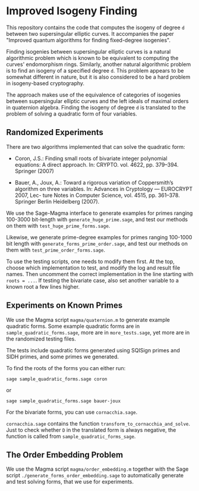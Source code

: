 # Improved Isogeny Finding

This repository contains the code that computes the isogeny of degree `d`
between two supersingular elliptic curves. It accompanies the paper "Improved
quantum algorithms for finding fixed-degree isogenies".

Finding isogenies between supersingular elliptic curves is a natural
algorithmic problem which is known to be equivalent to computing the curves'
endomorphism rings. Similarly, another natural algorithmic problem is to find
an isogeny of a specified degree `d`. This problem appears to be somewhat
different in nature, but it is also considered to be a hard problem in
isogeny-based cryptography.

The approach makes use of the equivalence of categories of isogenies between
supersingular elliptic curves and the left ideals of maximal orders in
quaternion algebra. Finding the isogeny of degree `d` is translated to the
problem of solving a quadratic form of four variables.

## Randomized Experiments

There are two algorithms implemented that can solve the quadratic form:

* Coron, J.S.: Finding small roots of bivariate integer polynomial equations: A
  direct approach. In: CRYPTO. vol. 4622, pp. 379–394. Springer (2007)

* Bauer, A., Joux, A.: Toward a rigorous variation of Coppersmith’s algorithm
  on three variables. In: Advances in Cryptology — EUROCRYPT 2007, Lec- ture
  Notes in Computer Science, vol. 4515, pp. 361–378. Springer Berlin
  Heidelberg (2007).

We use the Sage-Magma interface to generate examples for primes ranging
100-3000 bit-length with `generate_huge_prime.sage`, and test our methods on
them with `test_huge_prime_forms.sage`.

Likewise, we generate prime-degree examples for primes ranging 100-1000 bit
length with `generate_forms_prime_order.sage`, and test our methods on them
with `test_prime_order_forms.sage`.

To use the testing scripts, one needs to modify them first. At the top, choose
which implementation to test, and modify the log and result file names. Then
uncomment the correct implementation in the line starting with `roots = ...`.
If testing the bivariate case, also set another variable to a known root a few
lines higher.

## Experiments on Known Primes

We use the Magma script `magma/quaternion.m` to generate example quadratic
forms. Some example quadratic forms are in `sample_quadratic_forms.sage`, more
are in `more_tests.sage`, yet more are in the randomized testing files.

The tests include quadratic forms generated using SQISign primes and SIDH
primes, and some primes we generated.

To find the roots of the forms you can either run:
```
sage sample_quadratic_forms.sage coron
```
or
```
sage sample_quadratic_forms.sage bauer-joux
```

For the bivariate forms, you can use `cornacchia.sage`.

`cornacchia.sage` contains the function `transform_to_cornacchia_and_solve`.
Just to check whether `D` in the translated form is always negative, the
function is called from `sample_quadratic_forms_sage`.

## The Order Embedding Problem

We use the Magma script `magma/order_embedding.m` together with the Sage script
`./generate_forms_order_embedding.sage` to automatically generate and test
solving forms, that we use for experiments.

